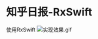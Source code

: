 # 知乎日报-RxSwift
使用RxSwift 
![实现效果.gif](https://gitee.com/KM5558/ZhiHuRiBao-RxSwift/blob/master/ZhiHuDaily_Gif.gif)